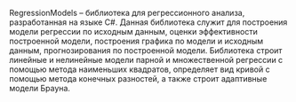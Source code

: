 RegressionModels – библиотека для регрессионного анализа, разработанная на языке C#.
Данная библиотека служит для построения модели регрессии по исходным данным, оценки эффективности построенной модели, построения графика по модели и исходным данным, прогнозирования по построенной модели.
Библиотека строит линейные и нелинейные модели парной и множественной регрессии с помощью метода наименьших квадратов, определяет вид кривой с помощью метода конечных разностей, а также строит адаптивные модели Брауна.
